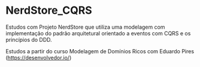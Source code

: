 # NerdStore_CQRS

Estudos com Projeto NerdStore que utiliza uma modelagem com implementação do padrão arquitetural orientado a eventos com CQRS e os princípios do DDD.

Estudos a partir do curso Modelagem de Domínios Ricos com Eduardo Pires (https://desenvolvedor.io/)